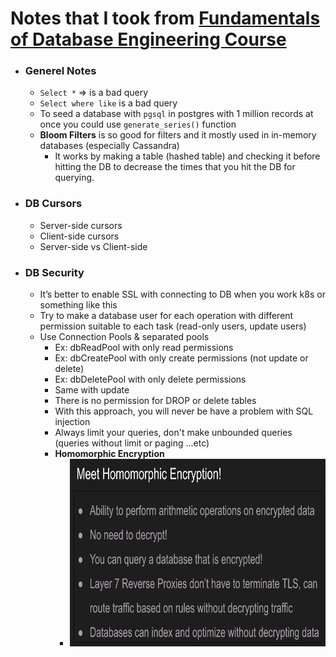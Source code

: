 # Notes that I took from [Fundamentals of Database Engineering Course](https://www.udemy.com/course/database-engines-crash-course/)

- ### Generel Notes
	- `Select *` => is a bad query
	- `Select where like` is a bad query
	- To seed a database with `pgsql` in postgres with 1 million records at once you could use `generate_series()` function
	- **Bloom Filters** is so good for filters and it mostly used in in-memory databases (especially Cassandra)
		- It works by making a table (hashed table) and checking it before hitting the DB to decrease the times that you hit the DB for querying. 


- ### DB Cursors 
	- Server-side cursors
	- Client-side cursors
	- Server-side vs Client-side


- ### DB Security
	- It’s better to enable SSL with connecting to DB when you work k8s or something like this
	- Try to make a database user for each operation with different permission suitable to each task (read-only users, update users) 
	- Use Connection Pools & separated pools
		- Ex: dbReadPool with only read permissions
		- Ex: dbCreatePool with only create permissions (not update or delete)
		- Ex: dbDeletePool with only delete permissions
		- Same with update 
		- There is no permission for DROP or delete tables
		- With this approach, you will never be have a problem with SQL injection
		- Always limit your queries, don't make unbounded queries (queries without limit or paging ...etc)
		- **Homomorphic Encryption**
			- <img src="https://github.com/ahmadateya/learning-notes/blob/main/images/DBEngineering-image2.png" width="550" height="300">





